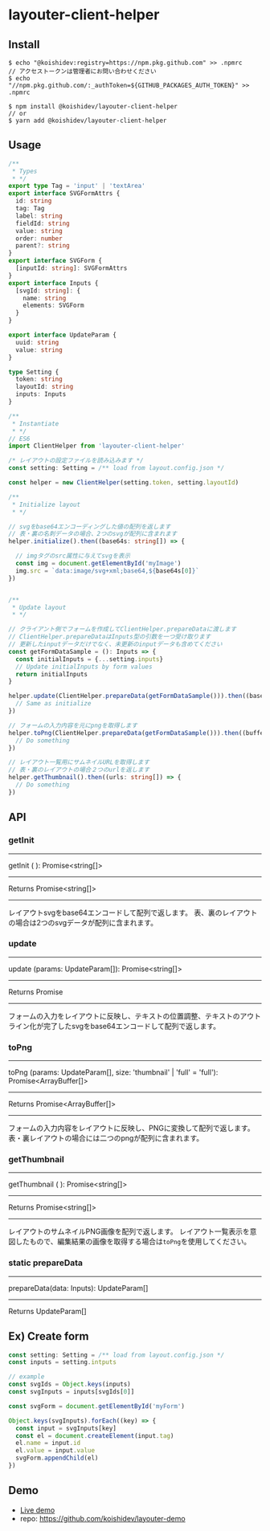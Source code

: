 # layouter-client-helper

## Install
```
$ echo "@koishidev:registry=https://npm.pkg.github.com" >> .npmrc
// アクセストークンは管理者にお問い合わせください
$ echo "//npm.pkg.github.com/:_authToken=${GITHUB_PACKAGES_AUTH_TOKEN}" >> .npmrc

$ npm install @koishidev/layouter-client-helper
// or
$ yarn add @koishidev/layouter-client-helper
```

## Usage
```typescript
/**
 * Types
 * */
export type Tag = 'input' | 'textArea'
export interface SVGFormAttrs {
  id: string
  tag: Tag
  label: string
  fieldId: string
  value: string
  order: number
  parent?: string
}
export interface SVGForm {
  [inputId: string]: SVGFormAttrs
}
export interface Inputs {
  [svgId: string]: {
    name: string
    elements: SVGForm
  }
}

export interface UpdateParam {
  uuid: string
  value: string
}

type Setting {
  token: string
  layoutId: string
  inputs: Inputs
}
```

```typescript
/**
 * Instantiate
 * */
// ES6
import ClientHelper from 'layouter-client-helper'

/* レイアウトの設定ファイルを読み込みます */
const setting: Setting = /** load from layout.config.json */

const helper = new ClientHelper(setting.token, setting.layoutId)
```

```typescript
/**
 * Initialize layout
 * */

// svgをbase64エンコーディングした値の配列を返します
// 表・裏の名刺データの場合、2つのsvgが配列に含まれます
helper.initialize().then((base64s: string[]) => {

  // imgタグのsrc属性に与えてsvgを表示
  const img = document.getElementById('myImage')
  img.src = `data:image/svg+xml;base64,${base64s[0]}`
})
```

```typescript

/**
 * Update layout
 * */

// クライアント側でフォームを作成してClientHelper.prepareDataに渡します
// ClientHelper.prepareDataはInputs型の引数を一つ受け取ります
// 更新したinputデータだけでなく、未更新のinputデータも含めてください
const getFormDataSample = (): Inputs => {
  const initialInputs = {...setting.inputs}
  // Update initialInputs by form values
  return initialInputs
}

helper.update(ClientHelper.prepareData(getFormDataSample())).then((base64: string[]) => {
  // Same as initialize
})

```

```typescript
// フォームの入力内容を元にpngを取得します
helper.toPng(ClientHelper.prepareData(getFormDataSample())).then((buffers: ArrayBuffer[]) => {
  // Do something
})
```

```typescript
// レイアウト一覧用にサムネイルURLを取得します
// 表・裏のレイアウトの場合２つのurlを返します
helper.getThumbnail().then((urls: string[]) => {
  // Do something
})
```

## API
### getInit
---
getInit ( ): Promise<string[]>

---
Returns Promise<string[]>

---
レイアウトsvgをbase64エンコードして配列で返します。
表、裏のレイアウトの場合は2つのsvgデータが配列に含まれます。

### update
---
update (params: UpdateParam[]): Promise<string[]>

---
Returns Promise<string>

---
フォームの入力をレイアウトに反映し、テキストの位置調整、テキストのアウトライン化が完了したsvgをbase64エンコードして配列で返します。

### toPng
---
toPng (params: UpdateParam[], size: 'thumbnail' | 'full' = 'full'): Promise<ArrayBuffer[]>

---
Returns Promise<ArrayBuffer[]>

---
フォームの入力内容をレイアウトに反映し、PNGに変換して配列で返します。
表・裏レイアウトの場合には二つのpngが配列に含まれます。

### getThumbnail
---
getThumbnail ( ): Promise<string[]>

---
Returns Promise<string[]>

---
レイアウトのサムネイルPNG画像を配列で返します。
レイアウト一覧表示を意図したもので、編集結果の画像を取得する場合は`toPng`を使用してください。

### static prepareData
---
prepareData(data: Inputs): UpdateParam[]

---
Returns UpdateParam[]


## Ex) Create form
```typescript
const setting: Setting = /** load from layout.config.json */
const inputs = setting.intputs

// example
const svgIds = Object.keys(inputs)
const svgInputs = inputs[svgIds[0]]

const svgForm = document.getElementById('myForm')

Object.keys(svgInputs).forEach((key) => {
  const input = svgInputs[key]
  const el = document.createElement(input.tag)
  el.name = input.id
  el.value = input.value
  svgForm.appendChild(el)
})
```

## Demo
- [Live demo](https://layouter-react-demo.herokuapp.com/)
- repo: https://github.com/koishidev/layouter-demo
